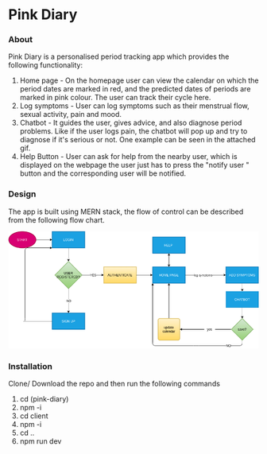 # Pink Diary

### About
Pink Diary is a personalised period tracking app which provides the following functionality:

<ol> 
<li> Home page - On the homepage user can view the calendar on which the period dates are marked in red, and the predicted dates of periods are marked in pink colour. The user can track their cycle here.</li>
<li>Log symptoms - User can log symptoms such as their menstrual flow, sexual activity, pain and mood.</li>
<li> Chatbot - It guides the user, gives advice, and also diagnose period problems. Like if the user logs pain, the chatbot will pop up and try to diagnose if it's serious or not. One example can be seen in the attached gif.</li>
<li>Help Button - User can ask for help from the nearby user, which is displayed on the webpage the user just has to press the "notify user " button and the corresponding user will be notified.</li>
</ol>

### Design
The app is built using MERN stack, the flow of control can be described from the following flow chart.


![](https://github.com/iamdeepti/pink-diary/blob/master/pink-diary-flowchart.png)



### Installation 
Clone/ Download the repo and then run the following commands 
1) cd <path to directory> (pink-diary)
2) npm -i
3) cd client
4) npm -i
5) cd ..
6) npm run dev

